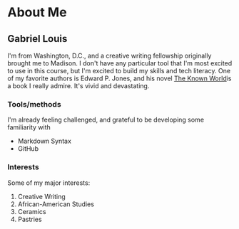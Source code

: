 
# About Me

## Gabriel Louis

I'm from Washington, D.C., and a creative writing fellowship originally brought me to Madison. I don't have any particular tool that I'm most excited to use in this course, but I'm excited to build my skills and tech literacy. One of my favorite authors is Edward P. Jones, and his novel [The Known World](https://bookshop.org/books/the-known-world/9780060557553)is a book I really admire. It's vivid and devastating.

### Tools/methods
I'm already feeling challenged, and grateful to be developing some familiarity with
- Markdown Syntax
- GitHub

### Interests
Some of my major interests:
1. Creative Writing
2. African-American Studies
3. Ceramics
4. Pastries